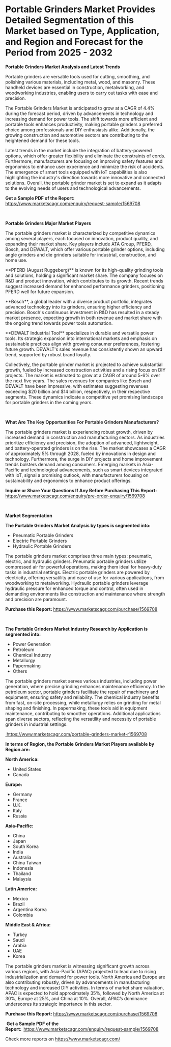 <p><h1>Portable Grinders Market Provides Detailed Segmentation of this Market based on Type, Application, and Region and Forecast for the Period from 2025 - 2032</h1></p><p><strong>Portable Grinders Market Analysis and Latest Trends</strong></p>
<p><p>Portable grinders are versatile tools used for cutting, smoothing, and polishing various materials, including metal, wood, and masonry. These handheld devices are essential in construction, metalworking, and woodworking industries, enabling users to carry out tasks with ease and precision. </p><p>The Portable Grinders Market is anticipated to grow at a CAGR of 4.4% during the forecast period, driven by advancements in technology and increasing demand for power tools. The shift towards more efficient and portable tools enhances productivity, making portable grinders a preferred choice among professionals and DIY enthusiasts alike. Additionally, the growing construction and automotive sectors are contributing to the heightened demand for these tools. </p><p>Latest trends in the market include the integration of battery-powered options, which offer greater flexibility and eliminate the constraints of cords. Furthermore, manufacturers are focusing on improving safety features and ergonomics to enhance user experience and minimize the risk of accidents. The emergence of smart tools equipped with IoT capabilities is also highlighting the industry's direction towards more innovative and connected solutions. Overall, the portable grinder market is set to expand as it adapts to the evolving needs of users and technological advancements.</p></p>
<p><strong>Get a Sample PDF of the Report:&nbsp;</strong> <a href="https://www.marketscagr.com/enquiry/request-sample/1569708?utm_campaign=2335&utm_medium=2&utm_source=Github&utm_content=ia&utm_term=18022025&utm_id=portable-grinders">https://www.marketscagr.com/enquiry/request-sample/1569708</a></p>
<p>&nbsp;</p>
<p><strong>Portable Grinders Major Market Players</strong></p>
<p><p>The portable grinders market is characterized by competitive dynamics among several players, each focused on innovation, product quality, and expanding their market share. Key players include ATA Group, PFERD, Bosch, and DEWALT, which offer various portable grinder options, including angle grinders and die grinders suitable for industrial, construction, and home use.</p><p>**PFERD (August Ruggeberg)** is known for its high-quality grinding tools and solutions, holding a significant market share. The company focuses on R&D and product innovation, which contributes to its growth. Recent trends suggest increased demand for enhanced performance grinders, positioning PFERD well for future expansion.</p><p>**Bosch**, a global leader with a diverse product portfolio, integrates advanced technology into its grinders, ensuring higher efficiency and precision. Bosch's continuous investment in R&D has resulted in a steady market presence, expecting growth in both revenue and market share with the ongoing trend towards power tools automation.</p><p>**DEWALT Industrial Tool** specializes in durable and versatile power tools. Its strategic expansion into international markets and emphasis on sustainable practices align with growing consumer preferences, fostering future growth. DEWALT's sales revenue has consistently shown an upward trend, supported by robust brand loyalty.</p><p>Collectively, the portable grinder market is projected to achieve substantial growth, fueled by increased construction activities and a rising focus on DIY projects. The market is estimated to grow at a CAGR of around 5-6% over the next five years. The sales revenues for companies like Bosch and DEWALT have been impressive, with estimates suggesting revenues exceeding $20 billion and $14 billion, respectively, in their respective segments. These dynamics indicate a competitive yet promising landscape for portable grinders in the coming years.</p></p>
<p>&nbsp;</p>
<p><strong>What Are The Key Opportunities For Portable Grinders Manufacturers?</strong></p>
<p><p>The portable grinders market is experiencing robust growth, driven by increased demand in construction and manufacturing sectors. As industries prioritize efficiency and precision, the adoption of advanced, lightweight, and battery-operated grinders is on the rise. The market showcases a CAGR of approximately 5% through 2028, fueled by innovations in design and technology. Furthermore, the surge in DIY projects and home improvement trends bolsters demand among consumers. Emerging markets in Asia-Pacific and technological advancements, such as smart devices integrated with IoT, signal a promising outlook, with manufacturers focusing on sustainability and ergonomics to enhance product offerings.</p></p>
<p><strong>Inquire or Share Your Questions If Any Before Purchasing This Report:</strong> <a href="https://www.marketscagr.com/enquiry/pre-order-enquiry/1569708?utm_campaign=2335&utm_medium=2&utm_source=Github&utm_content=ia&utm_term=18022025&utm_id=portable-grinders">https://www.marketscagr.com/enquiry/pre-order-enquiry/1569708</a></p>
<p>&nbsp;</p>
<p><strong>Market Segmentation</strong></p>
<p><strong>The Portable Grinders Market Analysis by types is segmented into:</strong></p>
<p><ul><li>Pneumatic Portable Grinders</li><li>Electric Portable Grinders</li><li>Hydraulic Portable Grinders</li></ul></p>
<p><p>The portable grinders market comprises three main types: pneumatic, electric, and hydraulic grinders. Pneumatic portable grinders utilize compressed air for powerful operations, making them ideal for heavy-duty tasks in industrial settings. Electric portable grinders are powered by electricity, offering versatility and ease of use for various applications, from woodworking to metalworking. Hydraulic portable grinders leverage hydraulic pressure for enhanced torque and control, often used in demanding environments like construction and maintenance where strength and precision are paramount.</p></p>
<p><strong>Purchase this Report:&nbsp;</strong><a href="https://www.marketscagr.com/purchase/1569708?utm_campaign=2335&utm_medium=2&utm_source=Github&utm_content=ia&utm_term=18022025&utm_id=portable-grinders">https://www.marketscagr.com/purchase/1569708</a></p>
<p>&nbsp;</p>
<p><strong>The Portable Grinders Market Industry Research by Application is segmented into:</strong></p>
<p><ul><li>Power Generation</li><li>Petroleum</li><li>Chemical Industry</li><li>Metallurgy</li><li>Papermaking</li><li>Others</li></ul></p>
<p><p>The portable grinders market serves various industries, including power generation, where precise grinding enhances maintenance efficiency. In the petroleum sector, portable grinders facilitate the repair of machinery and equipment, ensuring safety and reliability. The chemical industry benefits from fast, on-site processing, while metallurgy relies on grinding for metal shaping and finishing. In papermaking, these tools aid in equipment maintenance, contributing to smoother operations. Additional applications span diverse sectors, reflecting the versatility and necessity of portable grinders in industrial settings.</p></p>
<p><a href="https://www.marketscagr.com/portable-grinders-market-r1569708?utm_campaign=2335&utm_medium=2&utm_source=Github&utm_content=ia&utm_term=18022025&utm_id=portable-grinders">&nbsp;https://www.marketscagr.com/portable-grinders-market-r1569708</a></p>
<p><strong>In terms of Region, the Portable Grinders Market Players available by Region are:</strong></p>
<p>
    <p> <strong> North America: </strong>
        <ul>
            <li>United States</li>
            <li>Canada</li>
        </ul>
        </p> 
    <p> <strong> Europe: </strong>
        <ul>
            <li>Germany</li>
            <li>France</li>
            <li>U.K.</li>
            <li>Italy</li>
            <li>Russia</li>
        </ul>
        </p> 
    <p> <strong> Asia-Pacific: </strong>
        <ul>
            <li>China</li>
            <li>Japan</li>
            <li>South Korea</li>
            <li>India</li>
            <li>Australia</li>
            <li>China Taiwan</li>
            <li>Indonesia</li>
            <li>Thailand</li>
            <li>Malaysia</li>
        </ul>
        </p> 
    <p> <strong> Latin America: </strong>
        <ul>
            <li>Mexico</li>
            <li>Brazil</li>
            <li>Argentina Korea</li>
            <li>Colombia</li>
        </ul>
        </p> 
    <p> <strong> Middle East & Africa: </strong>
        <ul>
            <li>Turkey</li>
            <li>Saudi</li>
            <li>Arabia</li>
            <li>UAE</li>
            <li>Korea</li>
        </ul>
    </p>
    </p>
<p><p>The portable grinders market is witnessing significant growth across various regions, with Asia-Pacific (APAC) projected to lead due to rising industrialization and demand for power tools. North America and Europe are also contributing robustly, driven by advancements in manufacturing technology and increased DIY activities. In terms of market share valuation, APAC is expected to hold approximately 35%, followed by North America at 30%, Europe at 25%, and China at 10%. Overall, APAC’s dominance underscores its strategic importance in this sector.</p></p>
<p><strong>Purchase this Report: </strong><a href="https://www.marketscagr.com/purchase/1569708?utm_campaign=2335&utm_medium=2&utm_source=Github&utm_content=ia&utm_term=18022025&utm_id=portable-grinders">https://www.marketscagr.com/purchase/1569708</a></p>
<p>&nbsp;<strong>Get a Sample PDF of the Report:&nbsp;&nbsp;</strong><a href="https://www.marketscagr.com/enquiry/request-sample/1569708?utm_campaign=2335&utm_medium=2&utm_source=Github&utm_content=ia&utm_term=18022025&utm_id=portable-grinders">https://www.marketscagr.com/enquiry/request-sample/1569708</a></p>
<p><strong></strong></p>
<p>Check more reports on <a href="https://www.marketscagr.com/?utm_campaign=2335&utm_medium=2&utm_source=Github&utm_content=ia&utm_term=18022025&utm_id=portable-grinders">https://www.marketscagr.com/</a></p>